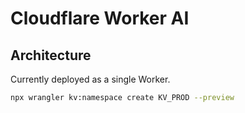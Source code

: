 # Cloudflare Worker AI

## Architecture

Currently deployed as a single Worker.

```bash
npx wrangler kv:namespace create KV_PROD --preview


```
